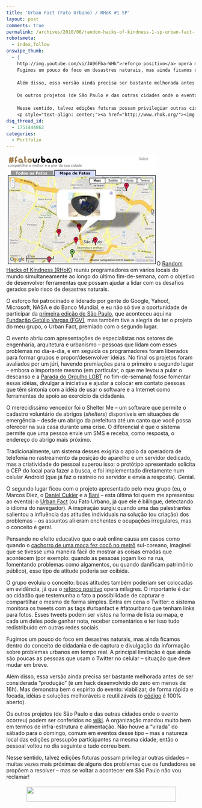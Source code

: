 ```yaml
---
title: 'Urban Fact (Fato Urbano) / RHoK #1 SP'
layout: post
comments: true
permalink: /archives/2010/06/random-hacks-of-kindness-1-sp-urban-fact-fato-urbano.html
robotsmeta:
  - index,follow
onswipe_thumb:
  - |
    http://img.youtube.com/vi/JA96Fba-WHk">reforço positivo</a> opera milagres. O importante é dar ao cidadão que testemunha o fato a possibilidade de capturar e compartilhar o mesmo de forma simples. Entra em cena o Twitter: o sistema monitora os tweets com as tags #urbanfact e #fatourbano que tenham links para fotos. Esses tweets podem ser vistos na forma de lista ou mapa, e cada um deles pode ganhar nota, receber comentários e ter isso tudo redistribuído em outras redes sociais.</p>
    Fugimos um pouco do foco em desastres naturais, mas ainda ficamos dentro do conceito de cidadania e de captura e divulgação da informação sobre problemas urbanos em tempo real. A principal limitação é que ainda são poucas as pessoas que usam o Twitter no celular - situação que deve mudar em breve.

    Além disso, essa versão ainda precisa ser bastante melhorada antes de ser considerada "produção" (é um hack desenvolvido do zero em menos de 16h). Mas demonstra bem o espírito do evento: viabilizar, de forma rápida e focada, idéias e soluções melhoráveis e reutilizáveis (o <a href="http://github.com/danicuki/urbanfact">código</a> é 100% aberto).

    Os outros projetos (de São Paulo e das outras cidades onde o evento ocorreu) podem ser conferidos no <a href="http://wiki.rhok.org/">wiki</a>. A organização mandou muito bem em termos de infra-estrutura e alimentação. Não houve a "virada" do sábado para o domingo, comum em eventos desse tipo - mas a natureza local das edições pressupõe participantes na mesma cidade, então o pessoal voltou no dia seguinte e tudo correu bem.

    Nesse sentido, talvez edições futuras possam privilegiar outras cidades - muitas vezes mais próximas de alguns dos problemas que os fundadores se propõem a resolver - mas se voltar a acontecer em São Paulo não vou reclamar!
    <p style="text-align: center;"><a href="http://www.rhok.org/"><img class="size-full wp-image-4023 aligncenter" style="margin-top: 4px; margin-bottom: 4px;" title="Random Hacks of Kindness (logo)" src="//chester.me/wp-content/uploads/2010/06/rhok.png" alt="" width="397" height="40" /></a></p>/0.jpg
dsq_thread_id:
  - 1751444862
categories:
  - Portfolio
---
```

[<img class="alignright" title="urbanfact - screenshot" src="/wp-content/uploads/2010/06/fatourbano.jpg" alt="" width="400" height="294" />][1]O [Random Hacks of Kindness (RHoK)][2] reuniu programadores em vários locais do mundo simultaneamente ao longo do último fim-de-semana, com o objetivo de desenvolver ferramentas que possam ajudar a lidar com os desafios gerados pelo risco de desastres naturais.

O esforço foi patrocinado e liderado por gente do Google, Yahoo!, Microsoft, NASA e do Banco Mundial, e eu não só tive a oportunidade de participar da [primeira edição de São Paulo][3], que aconteceu aqui na [Fundação Getúlio Vargas (FGV)][4], mas também tive a alegria de ter o projeto do meu grupo, o Urban Fact, premiado com o segundo lugar.
<!--more-->

<p style="text-align: left;">
  O evento abriu com apresentações de especialistas nos setores de engenharia, arquitetura e urbanismo &#8211; pessoas que lidam com esses problemas no dia-a-dia, e em seguida os programadores foram liberados para formar grupos e propor/desenvolver idéias. No final os projetos foram avaliados por um júri, havendo premiações para o primeiro e segundo lugar &#8211; embora o importante mesmo (em particular, o que me levou a pular o descanso e a <a href="http://pt.wikipedia.org/wiki/Parada_do_orgulho_LGBT_de_S%C3%A3o_Paulo">Parada do Orgulho LGBT</a> no fim-de-semana) fosse fomentar essas idéias, divulgar a iniciativa e ajudar a colocar em contato pessoas que têm sintonia com a idéia de usar o software e a Internet como ferramentas de apoio ao exercício da cidadania.
</p>

O merecidíssimo vencedor foi o Shelter Me &#8211; um software que permite o cadastro voluntário de abrigos (*shelters*) disponíveis em situações de emergência &#8211; desde um abrigo da prefeitura até um canto que você possa oferecer na sua casa durante uma crise. O diferencial é que o sistema permite que uma pessoa envie um SMS e receba, como resposta, o endereço do abrigo mais próximo.

Tradicionalmente, um sistema desses exigiria o apoio da operadora de telefonia no rastreamento da posição do aparelho e um servidor dedicado, mas a criatividade do pessoal superou isso: o protótipo apresentado solicita o CEP do local para fazer a busca, e foi implementado diretamente num celular Android (que já faz o rastreio no servidor e envia a resposta). Genial.

O segundo lugar ficou com o projeto apresentado pelo meu grupo (eu, o Marcos Diez, o [Daniel Cukier][5] e a [Bani][6] &#8211; esta última foi quem me apresentou ao evento): o [Urban Fact][1] (ou Fato Urbano, já que ele é bilíngue, detectando o idioma do navegador). A inspiração surgiu quando uma das palestrantes salientou a influência das atitudes individuais na solução (ou criação) dos problemas &#8211; os assuntos ali eram enchentes e ocupações irregulares, mas o conceito é geral.

Pensando no efeito educativo que o auê online causa em casos como quando o [cachorro de uma moça fez cocô no metrô][7] sul-coreano, imaginei que se tivesse uma maneira fácil de mostrar as coisas erradas que acontecem (por exemplo: quando as pessoas jogam lixo na rua, fomentando problemas como algamentos, ou quando danificam patrimônio público), esse tipo de atitude poderia ser coibida.

<p style="text-align: left;">
  O grupo evoluiu o conceito: boas atitudes também poderiam ser colocadas em evidência, já que o <a href="http://www.youtube.com/watch?v=JA96Fba-WHk">reforço positivo</a> opera milagres. O importante é dar ao cidadão que testemunha o fato a possibilidade de capturar e compartilhar o mesmo de forma simples. Entra em cena o Twitter: o sistema monitora os tweets com as tags #urbanfact e #fatourbano que tenham links para fotos. Esses tweets podem ser vistos na forma de lista ou mapa, e cada um deles pode ganhar nota, receber comentários e ter isso tudo redistribuído em outras redes sociais.
</p>

Fugimos um pouco do foco em desastres naturais, mas ainda ficamos dentro do conceito de cidadania e de captura e divulgação da informação sobre problemas urbanos em tempo real. A principal limitação é que ainda são poucas as pessoas que usam o Twitter no celular &#8211; situação que deve mudar em breve.

Além disso, essa versão ainda precisa ser bastante melhorada antes de ser considerada &#8220;produção&#8221; (é um hack desenvolvido do zero em menos de 16h). Mas demonstra bem o espírito do evento: viabilizar, de forma rápida e focada, idéias e soluções melhoráveis e reutilizáveis (o [código][8] é 100% aberto).

Os outros projetos (de São Paulo e das outras cidades onde o evento ocorreu) podem ser conferidos no [wiki][9]. A organização mandou muito bem em termos de infra-estrutura e alimentação. Não houve a &#8220;virada&#8221; do sábado para o domingo, comum em eventos desse tipo &#8211; mas a natureza local das edições pressupõe participantes na mesma cidade, então o pessoal voltou no dia seguinte e tudo correu bem.

Nesse sentido, talvez edições futuras possam privilegiar outras cidades &#8211; muitas vezes mais próximas de alguns dos problemas que os fundadores se propõem a resolver &#8211; mas se voltar a acontecer em São Paulo não vou reclamar!

<p style="text-align: center;">
  <a href="http://www.rhok.org/"><img class="size-full wp-image-4023 aligncenter" style="margin-top: 4px; margin-bottom: 4px;" title="Random Hacks of Kindness (logo)" src="//chester.me/wp-content/uploads/2010/06/rhok.png" alt="" width="397" height="40" /></a>
</p>

 [1]: https://github.com/danicuki/urbanfact
 [2]: http://www.rhok.org/
 [3]: http://www.rhok.org/event/sao-paulo-0
 [4]: http://fgv.br/
 [5]: http://www.agileandart.com/
 [6]: http://baniverso.com/
 [7]: http://en.wikipedia.org/wiki/Internet_vigilantism#Dog_Poop_Girl
 [8]: http://github.com/danicuki/urbanfact
 [9]: http://wiki.rhok.org/
